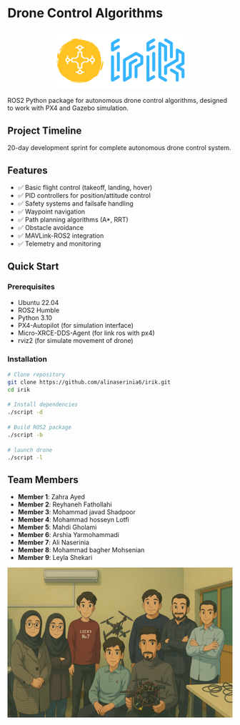 # Drone Control Algorithms

<p align="center">
    <img src="images/irik.png" alt="icon" width="300">
</p>

ROS2 Python package for autonomous drone control algorithms, designed to work with PX4 and Gazebo simulation.

## Project Timeline
20-day development sprint for complete autonomous drone control system.

## Features
- ✅ Basic flight control (takeoff, landing, hover)
- ✅ PID controllers for position/attitude control
- ✅ Safety systems and failsafe handling
- ✅ Waypoint navigation
- ✅ Path planning algorithms (A*, RRT)
- ✅ Obstacle avoidance
- ✅ MAVLink-ROS2 integration
- ✅ Telemetry and monitoring

## Quick Start

### Prerequisites
- Ubuntu 22.04
- ROS2 Humble
- Python 3.10
- PX4-Autopilot (for simulation interface)
- Micro-XRCE-DDS-Agent (for link ros with px4)
- rviz2 (for simulate movement of drone)

### Installation
```bash
# Clone repository
git clone https://github.com/alinaserinia6/irik.git
cd irik

# Install dependencies
./script -d

# Build ROS2 package
./script -b

# launch drone
./script -l
```

## Team Members
- **Member 1**: Zahra Ayed
- **Member 2**: Reyhaneh Fathollahi
- **Member 3**: Mohammad javad Shadpoor
- **Member 4**: Mohammad hosseyn Lotfi
- **Member 5**: Mahdi Gholami
- **Member 6**: Arshia Yarmohammadi
- **Member 7**: Ali Naserinia
- **Member 8**: Mohammad bagher Mohsenian
- **Member 9**: Leyla Shekari
<p align="center">
    <img src="images/team.jpg" alt="team members" width="700">
</p>